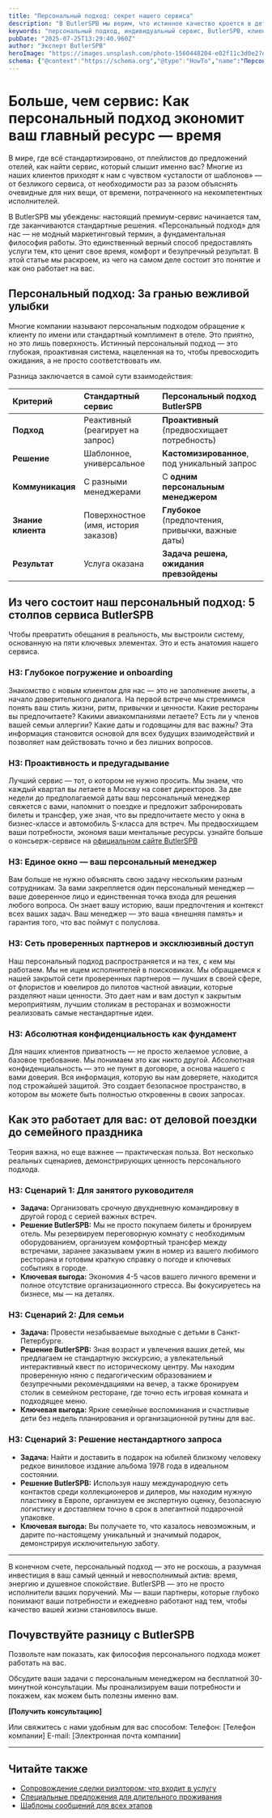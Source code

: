 ```yaml
---
title: "Персональный подход: секрет нашего сервиса"
description: "В ButlerSPB мы верим, что истинное качество кроется в деталях. Узнайте, как наш индивидуальный подход помогает решать ваши задачи максимально эффективно и точно."
keywords: "персональный подход, индивидуальный сервис, ButlerSPB, клиентоориентированность, эксклюзивные услуги, премиум сервис"
pubDate: "2025-07-25T13:29:40.960Z"
author: "Эксперт ButlerSPB"
heroImage: "https://images.unsplash.com/photo-1560448204-e02f11c3d0e2?q=80&w=2070&auto=format&fit=crop"
schema: {"@context":"https://schema.org","@type":"HowTo","name":"Персональный подход: секрет нашего сервиса","description":"В ButlerSPB мы верим, что истинное качество кроется в деталях. Узнайте, как наш индивидуальный подход помогает решать ваши задачи максимально эффективно и точно.","image":{"@type":"ImageObject","url":"https://images.unsplash.com/photo-1560448204-e02f11c3d0e2?q=80&w=2070&auto=format&fit=crop"},"aggregateRating":{"@type":"AggregateRating","ratingValue":"4.8","reviewCount":735,"bestRating":"5","worstRating":"1"},"publisher":{"@type":"Organization","name":"Блог ButlerSPB","logo":{"@type":"ImageObject","url":"https://butlerspb-blog.netlify.app/favicon.ico"}},"mainEntityOfPage":{"@type":"WebPage","@id":"https://butlerspb-blog.netlify.app/blog/personalnyy-podhod/"}}
---
```

# Больше, чем сервис: Как персональный подход экономит ваш главный ресурс — время

В мире, где всё стандартизировано, от плейлистов до предложений отелей, как найти сервис, который слышит именно вас? Многие из наших клиентов приходят к нам с чувством «усталости от шаблонов» — от безликого сервиса, от необходимости раз за разом объяснять очевидные для них вещи, от времени, потраченного на некомпетентных исполнителей.

В ButlerSPB мы убеждены: настоящий премиум-сервис начинается там, где заканчиваются стандартные решения. «Персональный подход» для нас — не модный маркетинговый термин, а фундаментальная философия работы. Это единственный верный способ предоставлять услуги тем, кто ценит свое время, комфорт и безупречный результат. В этой статье мы раскроем, из чего на самом деле состоит это понятие и как оно работает на вас.

## Персональный подход: За гранью вежливой улыбки

Многие компании называют персональным подходом обращение к клиенту по имени или стандартный комплимент в отеле. Это приятно, но это лишь поверхность. Истинный персональный подход — это глубокая, проактивная система, нацеленная на то, чтобы превосходить ожидания, а не просто соответствовать им.

Разница заключается в самой сути взаимодействия:

| Критерий | Стандартный сервис | **Персональный подход ButlerSPB** |
| :--- | :--- | :--- |
| **Подход** | Реактивный (реагирует на запрос) | **Проактивный** (предвосхищает потребность) |
| **Решение** | Шаблонное, универсальное | **Кастомизированное**, под уникальный запрос |
| **Коммуникация** | С разными менеджерами | С **одним персональным менеджером** |
| **Знание клиента** | Поверхностное (имя, история заказов) | **Глубокое** (предпочтения, привычки, важные даты) |
| **Результат** | Услуга оказана | **Задача решена, ожидания превзойдены** |

## Из чего состоит наш персональный подход: 5 столпов сервиса ButlerSPB

Чтобы превратить обещания в реальность, мы выстроили систему, основанную на пяти ключевых элементах. Это и есть анатомия нашего сервиса.

### H3: Глубокое погружение и onboarding

Знакомство с новым клиентом для нас — это не заполнение анкеты, а начало доверительного диалога. На первой встрече мы стремимся понять ваш стиль жизни, ритм, привычки и ценности. Какие рестораны вы предпочитаете? Какими авиакомпаниями летаете? Есть ли у членов вашей семьи аллергии? Какие даты и годовщины для вас важны? Эта информация становится основой для всех будущих взаимодействий и позволяет нам действовать точно и без лишних вопросов.

### H3: Проактивность и предугадывание

Лучший сервис — тот, о котором не нужно просить. Мы знаем, что каждый квартал вы летаете в Москву на совет директоров. За две недели до предполагаемой даты ваш персональный менеджер свяжется с вами, напомнит о поездке и предложит забронировать билеты и трансфер, уже зная, что вы предпочитаете место у окна в бизнес-классе и автомобиль S-класса для встреч. Мы предвосхищаем ваши потребности, экономя ваши ментальные ресурсы. узнайте больше о консьерж-сервисе на <a href="https://butlerspb.ru/svyazatsya-s-konserzh-servisom" target="_blank" rel="nofollow">официальном сайте ButlerSPB</a>

### H3: Единое окно — ваш персональный менеджер

Вам больше не нужно объяснять свою задачу нескольким разным сотрудникам. За вами закрепляется один персональный менеджер — ваше доверенное лицо и единственная точка входа для решения любого вопроса. Он знает вашу историю, ваши предпочтения и контекст всех ваших задач. Ваш менеджер — это ваша «внешняя память» и гарантия того, что вас поймут с полуслова.

### H3: Сеть проверенных партнеров и эксклюзивный доступ

Наш персональный подход распространяется и на тех, с кем мы работаем. Мы не ищем исполнителей в поисковиках. Мы обращаемся к нашей закрытой сети проверенных партнеров — лучших в своей сфере, от флористов и ювелиров до пилотов частной авиации, которые разделяют наши ценности. Это дает нам и вам доступ к закрытым мероприятиям, лучшим столикам в ресторанах и возможности реализовать самые нестандартные идеи.

### H3: Абсолютная конфиденциальность как фундамент

Для наших клиентов приватность — не просто желаемое условие, а базовое требование. Мы понимаем это как никто другой. Абсолютная конфиденциальность — это не пункт в договоре, а основа нашего с вами доверия. Вся информация, которую вы нам доверяете, находится под строжайшей защитой. Это создает безопасное пространство, в котором вы можете быть полностью откровенны в своих запросах.

## Как это работает для вас: от деловой поездки до семейного праздника

Теория важна, но еще важнее — практическая польза. Вот несколько реальных сценариев, демонстрирующих ценность персонального подхода.

### H3: Сценарий 1: Для занятого руководителя

*   **Задача:** Организовать срочную двухдневную командировку в другой город с серией важных встреч.
*   **Решение ButlerSPB:** Мы не просто покупаем билеты и бронируем отель. Мы резервируем переговорную комнату с необходимым оборудованием, организуем комфортный трансфер между встречами, заранее заказываем ужин в номер из вашего любимого ресторана и готовим краткую справку о погоде и ключевых событиях в городе.
*   **Ключевая выгода:** Экономия 4-5 часов вашего личного времени и полное отсутствие организационного стресса. Вы фокусируетесь на бизнесе, мы — на деталях.

### H3: Сценарий 2: Для семьи

*   **Задача:** Провести незабываемые выходные с детьми в Санкт-Петербурге.
*   **Решение ButlerSPB:** Зная возраст и увлечения ваших детей, мы предлагаем не стандартную экскурсию, а увлекательный интерактивный квест по историческому центру. Мы находим проверенную няню с педагогическим образованием и безупречными рекомендациями на вечер, а также бронируем столик в семейном ресторане, где точно есть игровая комната и подходящее меню.
*   **Ключевая выгода:** Яркие семейные воспоминания и счастливые дети без недель планирования и организационной рутины для вас.

### H3: Сценарий 3: Решение нестандартного запроса

*   **Задача:** Найти и доставить в подарок на юбилей близкому человеку редкое виниловое издание альбома 1978 года в идеальном состоянии.
*   **Решение ButlerSPB:** Используя нашу международную сеть контактов среди коллекционеров и дилеров, мы находим нужную пластинку в Европе, организуем ее экспертную оценку, безопасную логистику и доставляем точно в срок в элегантной подарочной упаковке.
*   **Ключевая выгода:** Вы получаете то, что казалось невозможным, и дарите по-настоящему уникальный и значимый подарок, демонстрируя исключительную заботу.

***

В конечном счете, персональный подход — это не роскошь, а разумная инвестиция в ваш самый ценный и невосполнимый актив: время, энергию и душевное спокойствие. ButlerSPB — это не просто исполнители ваших поручений. Мы — ваши партнеры, которые глубоко понимают ваши потребности и ежедневно работают над тем, чтобы качество вашей жизни становилось выше.

## Почувствуйте разницу с ButlerSPB

Позвольте нам показать, как философия персонального подхода может работать на вас.

Обсудите ваши задачи с персональным менеджером на бесплатной 30-минутной консультации. Мы проанализируем ваши потребности и покажем, как можем быть полезны именно вам.

**[Получить консультацию]**

Или свяжитесь с нами удобным для вас способом:
Телефон: [Телефон компании]
E-mail: [Электронная почта компании]

---

## Читайте также

*   [Сопровождение сделки риэлтором: что входит в услугу](/blog/soprovozhdenie-sdelki-rieltorom-chto-vhodit-v-uslugu/)
*   [Специальные предложения для длительного проживания](/blog/specialnye-predlozheniya-dlya-dlitelnogo-prozhivaniya/)
*   [Шаблоны сообщений для всех этапов](/blog/shablony-soobscheniy-dlya-vseh-etapov/)

